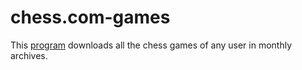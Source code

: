 # chess.com-games
This [program](chess_com_archives.py) downloads all the chess games of any user in monthly archives.
